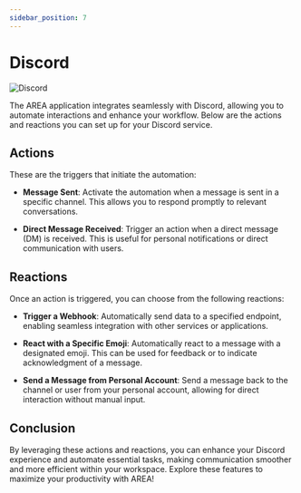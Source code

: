 ```yaml
---
sidebar_position: 7
---
```


# Discord
![Discord](https://img.shields.io/badge/Discord-7289DA?style=for-the-badge&logo=discord&logoColor=white)

The AREA application integrates seamlessly with Discord, allowing you to automate interactions and enhance your workflow. Below are the actions and reactions you can set up for your Discord service.

## Actions

These are the triggers that initiate the automation:

- **Message Sent**: Activate the automation when a message is sent in a specific channel. This allows you to respond promptly to relevant conversations.
  
- **Direct Message Received**: Trigger an action when a direct message (DM) is received. This is useful for personal notifications or direct communication with users.

## Reactions

Once an action is triggered, you can choose from the following reactions:

- **Trigger a Webhook**: Automatically send data to a specified endpoint, enabling seamless integration with other services or applications.

- **React with a Specific Emoji**: Automatically react to a message with a designated emoji. This can be used for feedback or to indicate acknowledgment of a message.

- **Send a Message from Personal Account**: Send a message back to the channel or user from your personal account, allowing for direct interaction without manual input.

## Conclusion

By leveraging these actions and reactions, you can enhance your Discord experience and automate essential tasks, making communication smoother and more efficient within your workspace. Explore these features to maximize your productivity with AREA!
